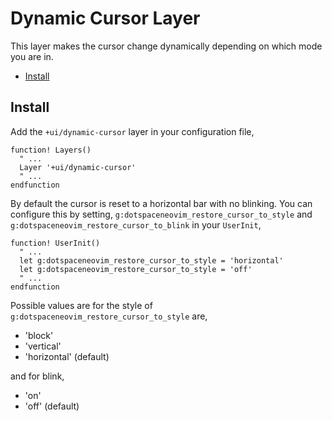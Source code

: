 # Dynamic Cursor Layer

This layer makes the cursor change dynamically depending on which mode you are in.

- [Install](#install)

## Install

Add the `+ui/dynamic-cursor` layer in your configuration file,

```viml
function! Layers()
  " ...
  Layer '+ui/dynamic-cursor'
  " ...
endfunction
```

By default the cursor is reset to a horizontal bar with no blinking. You can configure this by setting, `g:dotspaceneovim_restore_cursor_to_style` and `g:dotspaceneovim_restore_cursor_to_blink` in your `UserInit`,

```viml
function! UserInit()
  " ...
  let g:dotspaceneovim_restore_cursor_to_style = 'horizontal'
  let g:dotspaceneovim_restore_cursor_to_style = 'off'
  " ...
endfunction
```

Possible values are for the style of `g:dotspaceneovim_restore_cursor_to_style` are,

- 'block'
- 'vertical'
- 'horizontal' (default)

and for blink,

- 'on'
- 'off' (default)
